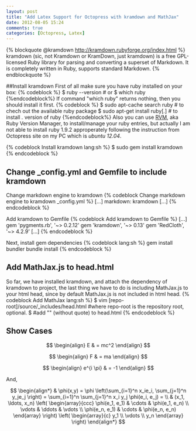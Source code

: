 ```yaml
---
layout: post
title: "Add Latex Support for Octopress with kramdown and MathJax"
date: 2012-08-05 15:24
comments: true
categories: [Octopress, Latex]
---
```


{% blockquote @kramdown http://kramdown.rubyforge.org/index.html %}
kramdown (sic, not Kramdown or KramDown, just kramdown) is a free GPL-licensed Ruby library for parsing and converting a superset of Markdown.  It is completely written in Ruby, supports standard Markdown.
{% endblockquote %}

##Install kramdown
First of all make sure you have ruby installed on your box:
{% codeblock %}
$ ruby --version # or
$ which ruby 
{%endcodeblock%}
If command "which ruby" returns nothing, then you should install it first.
{% codeblock %}
$ sudo apt-cache search ruby # to chech out the available ruby package
$ sudo apt-get install ruby[*.*] # to install *.* version of ruby
{%endcodeblock%}
Also you can use [RVM](https://rvm.io/), aka Ruby Version Manager, to install/manage your ruby entries, but actually I am not able to install ruby 1.9.2 approperately following the instruction from Octopress site on my PC which is *ubuntu 12.04*.

{% codeblock Install kramdown lang:sh %}
$ sudo gem install kramdown 
{% endcodeblock %}

## Change _config.yml and Gemfile to include kramdown
Change markdown engine to kramdown
{% codeblock Change markdown engine to kramdown _config.yml %}
[...]
markdown: kramdown
[...]
{% endcodeblock %}
<!-- more -->
Add kramdown to Gemfile
{% codeblock Add kramdown to Gemfile %}
[...]
gem 'pygments.rb', '~> 0.2.12'
gem 'kramdown', '~> 0.13'
gem 'RedCloth', '~> 4.2.9'
[...]
{% endcodeblock %}

Next, install gem dependencies
{% codeblock  lang:sh %}
gem install bundler
bundle install
{% endcodeblock %}

## Add MathJax.js to head.html
So far, we have installed kramdown, and attach the dependency of kramdown to project, the last thing we have to do is including MathJax.js to your html head, since by default MathJax.js is not included in html head.
{% codeblock Add MathJax lang:sh %}
	$ vim [repo-root]/source/_includes/head.html #where repo-root is the repository root, optional. 
	$ #add "<script src="http://kramdown.rubyforge.org/MathJax/MathJax.js" type="text/javascript"></script>" (without quote) to head.html 
{% endcodeblock %}
## Show Cases
$$
\begin{align}
E & = mc^2 
\end{align}
$$

$$
\begin{align}
F & = ma 
\end{align}
$$

$$
\begin{align}
e^{i \pi} & = -1
\end{align}
$$

And,

$$
\begin{align*}
  & \phi(x,y) = \phi \left(\sum_{i=1}^n x_ie_i, \sum_{j=1}^n y_je_j \right)
  = \sum_{i=1}^n \sum_{j=1}^n x_i y_j \phi(e_i, e_j) = \\
  & (x_1, \ldots, x_n) \left( \begin{array}{ccc}
      \phi(e_1, e_1) & \cdots & \phi(e_1, e_n) \\
      \vdots & \ddots & \vdots \\
      \phi(e_n, e_1) & \cdots & \phi(e_n, e_n)
    \end{array} \right)
  \left( \begin{array}{c}
      y_1 \\
      \vdots \\
      y_n
    \end{array} \right)
\end{align*}
$$






